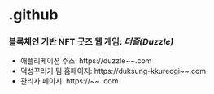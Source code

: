 # .github
### 블록체인 기반 NFT 굿즈 웹 게임: _**더즐(Duzzle)**_
  - 애플리케이션 주소: https://duzzle~~.com
  - 덕성꾸러기 팀 홈페이지: https://duksung-kkureogi~~.com
  - 관리자 페이지: https://~~ .com 

 
 
